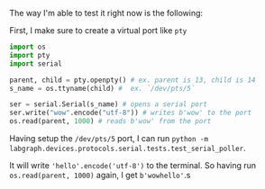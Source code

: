 The way I'm able to test it right now is the following:

First, I make sure to create a virtual port like `pty`

```python
import os
import pty
import serial

parent, child = pty.openpty() # ex. parent is 13, child is 14
s_name = os.ttyname(child) #  ex. `/dev/pts/5`

ser = serial.Serial(s_name) # opens a serial port
ser.write("wow".encode("utf-8")) # writes b'wow' to the port
os.read(parent, 1000) # reads b'wow' from the port
```

Having setup the `/dev/pts/5` port, I can run `python -m labgraph.devices.protocols.serial.tests.test_serial_poller`.

It will write `'hello'.encode('utf-8')` to the terminal. So having run `os.read(parent, 1000)` again, I get `b'wowhello'`.s
